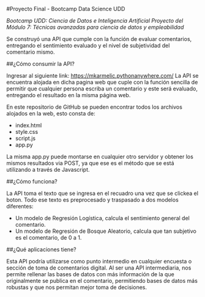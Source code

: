 #Proyecto Final - Bootcamp Data Science UDD

*Bootcamp UDD: Ciencia de Datos e Inteligencia Artificial Proyecto del Módulo 7: Técnicas avanzadas para ciencia de datos y empleabilidad*

Se construyó una API que cumple con la función de evaluar comentarios, entregando el sentimiento evaluado y el nivel de subjetividad del comentario mismo.

##¿Cómo consumir la API?

Ingresar al siguiente link: https://mkarmelic.pythonanywhere.com/
La API se encuentra alojada en dicha pagina web que cuple con la función sencilla de permitir que cualquier persona escriba un comentario y este será evaluado, entregando el resultado en la misma página web.

En este repositorio de GitHub se pueden encontrar todos los archivos alojados en la web, esto consta de:
- index.html
- style.css
- script.js
- app.py

La misma app.py puede montarse en cualquier otro servidor y obtener los mismos resultados via POST, ya que ese es el método que se está utilizando a través de Javascript.

##¿Cómo funciona?

La API toma el texto que se ingresa en el recuadro una vez que se clickea el boton. Todo ese texto es preprocesado y traspasado a dos modelos diferentes:
- Un modelo de Regresión Logística, calcula el sentimiento general del comentario.
- Un modelo de Regresión de Bosque Aleatorio, calcula que tan subjetivo es el comentario, de 0 a 1.

##¿Qué aplicaciones tiene?

Esta API podría utilizarse como punto intermedio en cualquier encuesta o sección de toma de comentarios digital. Al ser una API intermediaria, nos permite rellenar las bases de datos con más información de la que originalmente se publica en el comentario, permitiendo bases de datos más robustas y que nos permitan mejor toma de decisiones.